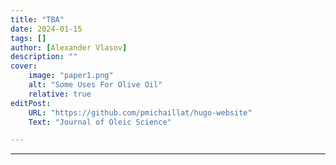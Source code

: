 ```yaml
---
title: "TBA" 
date: 2024-01-15
tags: []
author: [Alexander Vlasov]
description: "" 
cover:
    image: "paper1.png"
    alt: "Some Uses For Olive Oil"
    relative: true
editPost:
    URL: "https://github.com/pmichaillat/hugo-website"
    Text: "Journal of Oleic Science"

---
```


---

